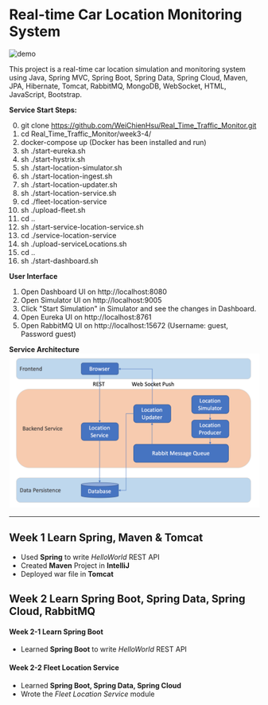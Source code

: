 <h1><strong>Real-time Car Location Monitoring System</strong></h1>

![demo](./demo.gif)

This project is a real-time car location simulation and monitoring system using Java, Spring MVC, Spring Boot, Spring Data, Spring Cloud, Maven, JPA, Hibernate, Tomcat, RabbitMQ, MongoDB, WebSocket, HTML, JavaScript, Bootstrap.


**Service Start Steps:**

0. git clone https://github.com/WeiChienHsu/Real_Time_Traffic_Monitor.git
1. cd Real_Time_Traffic_Monitor/week3-4/
2. docker-compose up (Docker has been installed and run)
3. sh ./start-eureka.sh
4. sh ./start-hystrix.sh
5. sh ./start-location-simulator.sh
6. sh ./start-location-ingest.sh
7. sh ./start-location-updater.sh
8. sh ./start-location-service.sh
9. cd ./fleet-location-service 
10. sh ./upload-fleet.sh 
11. cd ..
12. sh ./start-service-location-service.sh
13. cd ./service-location-service
14. sh ./upload-serviceLocations.sh
15. cd ..
16. sh ./start-dashboard.sh

**User Interface**
1. Open Dashboard UI on http://localhost:8080
2. Open Simulator UI on http://localhost:9005
3. Click "Start Simulation" in Simulator and see the changes in Dashboard.
4. Open Eureka UI on http://localhost:8761
5. Open RabbitMQ UI on http://localhost:15672 (Username: guest, Password guest)

**Service Architecture**
![service-architrcture](./service-architrcture.png)

***

## Week 1  Learn Spring, Maven & Tomcat 
- Used **Spring** to write *HelloWorld* REST API
- Created **Maven** Project in **IntelliJ**
- Deployed war file in **Tomcat**

## Week 2  Learn Spring Boot, Spring Data, Spring Cloud, RabbitMQ

#### Week 2-1 Learn Spring Boot
- Learned **Spring Boot** to write *HelloWorld* REST API
#### Week 2-2 Fleet Location Service
- Learned **Spring Boot, Spring Data, Spring Cloud** 
- Wrote the *Fleet Location Service* module




